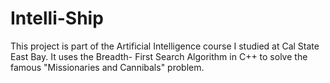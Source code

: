 # Intelli-Ship

This project is part of the Artificial Intelligence course I studied at Cal State East Bay. It uses the Breadth- First Search Algorithm in C++ to solve the famous "Missionaries and Cannibals" problem.
